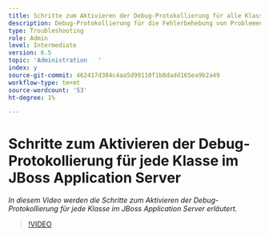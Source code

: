 ```yaml
---
title: Schritte zum Aktivieren der Debug-Protokollierung für alle Klassen im JBoss Application Server
description: Debug-Protokollierung für die Fehlerbehebung von Problemen mit JBoss Application Server konfigurieren
type: Troubleshooting
role: Admin
level: Intermediate
version: 6.5
topic: 'Administration   '
index: y
source-git-commit: 462417d384c4aa5d99110f1b8dadd165ea9b2a49
workflow-type: tm+mt
source-wordcount: '53'
ht-degree: 1%

---
```



# Schritte zum Aktivieren der Debug-Protokollierung für jede Klasse im JBoss Application Server

*In diesem Video werden die Schritte zum Aktivieren der Debug-Protokollierung für jede Klasse im JBoss Application Server erläutert.*

>[!VIDEO](https://video.tv.adobe.com/v/335522?quality=9&learn=on)